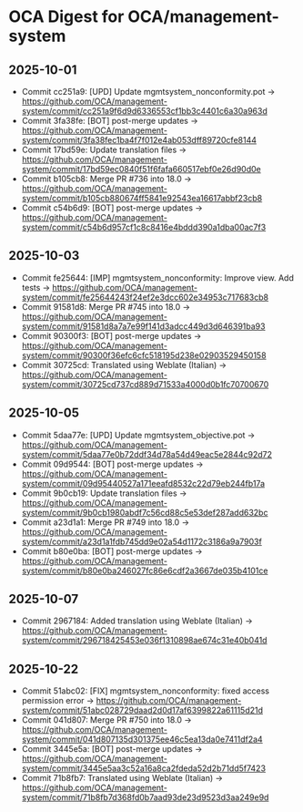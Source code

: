 # OCA Digest for OCA/management-system

## 2025-10-01

- Commit cc251a9: [UPD] Update mgmtsystem_nonconformity.pot → https://github.com/OCA/management-system/commit/cc251a9f6d9d6336553cf1bb3c4401c6a30a963d
- Commit 3fa38fe: [BOT] post-merge updates → https://github.com/OCA/management-system/commit/3fa38fec1ba4f7f012e4ab053dff89720cfe8144
- Commit 17bd59e: Update translation files → https://github.com/OCA/management-system/commit/17bd59ec0840f51f6fafa660517ebf0e26d90d0e
- Commit b105cb8: Merge PR #736 into 18.0 → https://github.com/OCA/management-system/commit/b105cb880674ff5841e92543ea16617abbf23cb8
- Commit c54b6d9: [BOT] post-merge updates → https://github.com/OCA/management-system/commit/c54b6d957cf1c8c8416e4bddd390a1dba00ac7f3

## 2025-10-03

- Commit fe25644: [IMP] mgmtsystem_nonconformity: Improve view. Add tests → https://github.com/OCA/management-system/commit/fe25644243f24ef2e3dcc602e34953c717683cb8
- Commit 91581d8: Merge PR #745 into 18.0 → https://github.com/OCA/management-system/commit/91581d8a7a7e99f141d3adcc449d3d646391ba93
- Commit 90300f3: [BOT] post-merge updates → https://github.com/OCA/management-system/commit/90300f36efc6cfc518195d238e02903529450158
- Commit 30725cd: Translated using Weblate (Italian) → https://github.com/OCA/management-system/commit/30725cd737cd889d71533a4000d0b1fc70700670

## 2025-10-05

- Commit 5daa77e: [UPD] Update mgmtsystem_objective.pot → https://github.com/OCA/management-system/commit/5daa77e0b72ddf34d78a54d49eac5e2844c92d72
- Commit 09d9544: [BOT] post-merge updates → https://github.com/OCA/management-system/commit/09d95440527a171eeafd8532c22d79eb244fb17a
- Commit 9b0cb19: Update translation files → https://github.com/OCA/management-system/commit/9b0cb1980abdf7c56cd88c5e53def287add632bc
- Commit a23d1a1: Merge PR #749 into 18.0 → https://github.com/OCA/management-system/commit/a23d1a1fdb745dd9e02a54d1172c3186a9a7903f
- Commit b80e0ba: [BOT] post-merge updates → https://github.com/OCA/management-system/commit/b80e0ba246027fc86e6cdf2a3667de035b4101ce

## 2025-10-07

- Commit 2967184: Added translation using Weblate (Italian) → https://github.com/OCA/management-system/commit/296718425453e036f1310898ae674c31e40b041d

## 2025-10-22

- Commit 51abc02: [FIX] mgmtsystem_nonconformity: fixed access permission error → https://github.com/OCA/management-system/commit/51abc028729daad2d0d17af6399822a61115d21d
- Commit 041d807: Merge PR #750 into 18.0 → https://github.com/OCA/management-system/commit/041d807135d301375ee46c5ea13da0e7411df2a4
- Commit 3445e5a: [BOT] post-merge updates → https://github.com/OCA/management-system/commit/3445e5aa3c52a16a8ca2fdeda52d2b71dd5f7423
- Commit 71b8fb7: Translated using Weblate (Italian) → https://github.com/OCA/management-system/commit/71b8fb7d368fd0b7aad93de23d9523d3aa249e9d

